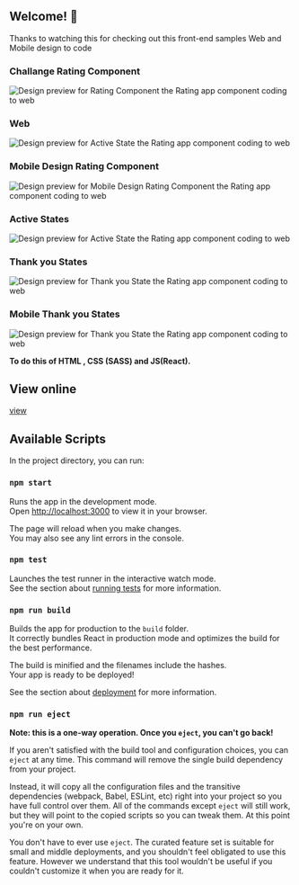 ## Welcome! 👋

Thanks to watching this for checking out this front-end samples Web and Mobile design to code

### Challange Rating Component

![Design preview for Rating Component the  Rating  app component coding to web ](./Design/desktop-preview.jpg)

### Web

![Design preview for Active State the  Rating  app component coding to web ](./Design/desktop-design.jpg)

### Mobile Design Rating Component

![Design preview for Mobile Design Rating Component the  Rating  app component coding to web ](./Design/mobile-design.jpg)

### Active States

![Design preview for Active State the  Rating  app component coding to web ](./Design/active-states.jpg)

### Thank you States

![Design preview for Thank you State the  Rating  app component coding to web ](./Design/desktop-thank-you-state.jpg)

### Mobile Thank you States

![Design preview for Thank you State the  Rating  app component coding to web ](./Design/mobile-thank-you-state.jpg)

**To do this of HTML , CSS (SASS) and JS(React).**

## View online

[view](https://yanniro2/github.io/FM-Challange-1)

## Available Scripts

In the project directory, you can run:

### `npm start`

Runs the app in the development mode.\
Open [http://localhost:3000](http://localhost:3000) to view it in your browser.

The page will reload when you make changes.\
You may also see any lint errors in the console.

### `npm test`

Launches the test runner in the interactive watch mode.\
See the section about [running tests](https://facebook.github.io/create-react-app/docs/running-tests) for more information.

### `npm run build`

Builds the app for production to the `build` folder.\
It correctly bundles React in production mode and optimizes the build for the best performance.

The build is minified and the filenames include the hashes.\
Your app is ready to be deployed!

See the section about [deployment](https://facebook.github.io/create-react-app/docs/deployment) for more information.

### `npm run eject`

**Note: this is a one-way operation. Once you `eject`, you can't go back!**

If you aren't satisfied with the build tool and configuration choices, you can `eject` at any time. This command will remove the single build dependency from your project.

Instead, it will copy all the configuration files and the transitive dependencies (webpack, Babel, ESLint, etc) right into your project so you have full control over them. All of the commands except `eject` will still work, but they will point to the copied scripts so you can tweak them. At this point you're on your own.

You don't have to ever use `eject`. The curated feature set is suitable for small and middle deployments, and you shouldn't feel obligated to use this feature. However we understand that this tool wouldn't be useful if you couldn't customize it when you are ready for it.
